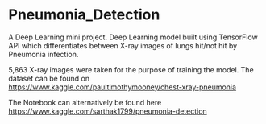 # Pneumonia_Detection
A Deep Learning mini project. Deep Learning model built using TensorFlow API which differentiates between X-ray images of lungs hit/not hit by Pneumonia infection.

5,863 X-ray images were taken for the purpose of training the model.
The dataset can be found on https://www.kaggle.com/paultimothymooney/chest-xray-pneumonia

The Notebook can alternatively be found here https://www.kaggle.com/sarthak1799/pneumonia-detection
